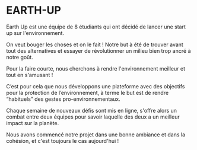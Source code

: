 # EARTH-UP

Earth Up est une équipe de 8 étudiants qui ont décidé de lancer une start up sur l'environnement.



On veut bouger les choses et on le fait ! Notre but à été de trouver avant tout des alternatives et essayer de révolutionner un milieu bien trop ancré à notre goût.

Pour la faire courte, nous cherchons à rendre l'environnement meilleur et tout en s'amusant !



C’est pour cela que nous développons une plateforme avec des objectifs pour la protection de l’environnement, à terme le but est de rendre “habituels” des gestes pro-environnementaux.

Chaque semaine de nouveaux défis sont mis en ligne, s'offre alors un combat entre deux équipes pour savoir laquelle des deux a un meilleur impact sur la planète.



Nous avons commencé notre projet dans une bonne ambiance et dans la cohésion, et c'est toujours le cas aujourd'hui !

